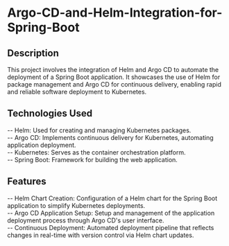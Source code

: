 # Argo-CD-and-Helm-Integration-for-Spring-Boot

## Description
This project involves the integration of Helm and Argo CD to automate the deployment of a Spring Boot application. It showcases the use of Helm for package management and Argo CD for continuous delivery, enabling rapid and reliable software deployment to Kubernetes.

## Technologies Used
-- Helm: Used for creating and managing Kubernetes packages.<br/>
-- Argo CD: Implements continuous delivery for Kubernetes, automating application deployment.<br/>
-- Kubernetes: Serves as the container orchestration platform.<br/>
-- Spring Boot: Framework for building the web application.<br/>

## Features
-- Helm Chart Creation: Configuration of a Helm chart for the Spring Boot application to simplify Kubernetes deployments.<br/>
-- Argo CD Application Setup: Setup and management of the application deployment process through Argo CD's user interface.<br/>
-- Continuous Deployment: Automated deployment pipeline that reflects changes in real-time with version control via Helm chart updates.<br/>
